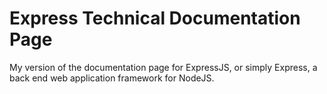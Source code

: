 # Express Technical Documentation Page

My version of the documentation page for ExpressJS, or simply Express, a back end web application framework for NodeJS.
